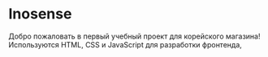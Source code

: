 # Inosense
Добро пожаловать в первый учебный проект для корейского магазина!  Используются HTML, CSS и JavaScript для разработки фронтенда,
